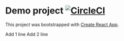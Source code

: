 # Demo project [![CircleCI](https://circleci.com/gh/tsuyo/hello-circleci-1.svg?style=svg)](https://circleci.com/gh/tsuyo/hello-circleci-1)

This project was bootstrapped with [Create React App](https://github.com/facebook/create-react-app).

Add 1 line
Add 2 line